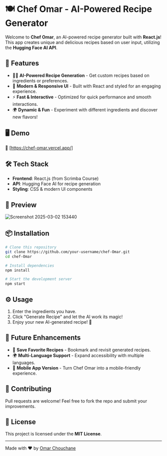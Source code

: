 # 🍽️ Chef Omar - AI-Powered Recipe Generator

Welcome to **Chef Omar**, an AI-powered recipe generator built with **React.js**! This app creates unique and delicious recipes based on user input, utilizing the **Hugging Face AI API**. 

## 🚀 Features
- 🧑‍🍳 **AI-Powered Recipe Generation** - Get custom recipes based on ingredients or preferences.
- 🎨 **Modern & Responsive UI** - Built with React and styled for an engaging experience.
- ⚡ **Fast & Interactive** - Optimized for quick performance and smooth interactions.
- 🌍 **Dynamic & Fun** - Experiment with different ingredients and discover new flavors!

## 🖥️ Demo
🔗 [https://chef-omar.vercel.app/]


## 🛠️ Tech Stack
- **Frontend**: React.js (from Scrimba Course)
- **API**: Hugging Face AI for recipe generation
- **Styling**: CSS & modern UI components

## 📸 Preview
![Screenshot 2025-03-02 153440](https://github.com/user-attachments/assets/98a317a0-30a1-4929-bd72-1613af0f625c)


## 📦 Installation
```bash
# Clone this repository
git clone https://github.com/your-username/chef-Omar.git
cd chef-Omar

# Install dependencies
npm install

# Start the development server
npm start
```

## ⚙️ Usage
1. Enter the ingredients you have.
2. Click "Generate Recipe" and let the AI work its magic!
3. Enjoy your new AI-generated recipe! 🍲

## 🎯 Future Enhancements
- 📌 **Save Favorite Recipes** - Bookmark and revisit generated recipes.
- 🌍 **Multi-Language Support** - Expand accessibility with multiple languages.
- 📱 **Mobile App Version** - Turn Chef Omar into a mobile-friendly experience.

## 🤝 Contributing
Pull requests are welcome! Feel free to fork the repo and submit your improvements.

## 📜 License
This project is licensed under the **MIT License**.

---
Made with ❤️ by [Omar Chouchane](https://github.com/OmarChouchane)

